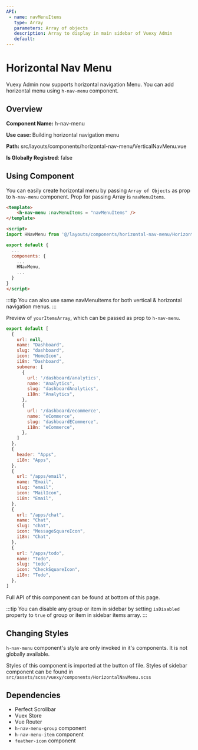 ```yaml
---
API:
 - name: navMenuItems
   type: Array
   parameters: Array of objects
   description: Array to display in main sidebar of Vuexy Admin
   default: 
---
```



# Horizontal Nav Menu

<box header>
  
Vuexy Admin now supports horizontal navigation Menu. You can add horizontal menu using `h-nav-menu` component.

</box>

<box>
  
## Overview

**Component Name:** h-nav-menu
  
**Use case:** Building horizontal navigation menu

**Path:** src/layouts/components/horizontal-nav-menu/VerticalNavMenu.vue

**Is Globally Registred**: false

</box>


<box>
  
## Using Component

You can easily create horizontal menu by passing `Array of Objects` as prop to `h-nav-menu` component. Prop for passing Array is `navMenuItems`.

```html
<template>
    <h-nav-menu :navMenuItems = "navMenuItems" />
</template>

<script>
import HNavMenu from '@/layouts/components/horizontal-nav-menu/HorizontalNavMenu.vue';

export default {
  ...
  components: {
    ...
    HNavMenu,
    ...
  }
}
</script>
```

:::tip
You can also use same navMenuItems for both vertical & horizontal navigation menus.
:::

Preview of `yourItemsArray`, which can be passed as prop to `h-nav-menu`.

```js
export default [
  {
    url: null,
    name: "Dashboard",
    slug: "dashboard",
    icon: "HomeIcon",
    i18n: "Dashboard",
    submenu: [
      {
        url: '/dashboard/analytics',
        name: "Analytics",
        slug: "dashboardAnalytics",
        i18n: "Analytics",
      },
      {
        url: '/dashboard/ecommerce',
        name: "eCommerce",
        slug: "dashboardECommerce",
        i18n: "eCommerce",
      },
    ]
  },
  {
    header: "Apps",
    i18n: "Apps",
  },
  {
    url: "/apps/email",
    name: "Email",
    slug: "email",
    icon: "MailIcon",
    i18n: "Email",
  },
  {
    url: "/apps/chat",
    name: "Chat",
    slug: "chat",
    icon: "MessageSquareIcon",
    i18n: "Chat",
  },
  {
    url: "/apps/todo",
    name: "Todo",
    slug: "todo",
    icon: "CheckSquareIcon",
    i18n: "Todo",
  },
]
```

Full API of this component can be found at bottom of this page.

:::tip
You can disable any group or item in sidebar by setting `isDisabled` property to `true` of group or item in sidebar items array.
:::

</box>


<box>
  
## Changing Styles

`h-nav-menu` component's style are only invoked in it's components. It is not globally available.

Styles of this component is imported at the button of file. Styles of sidebar component can be found in `src/assets/scss/vuexy/components/HorizontalNavMenu.scss`

</box>


<box>
  
## Dependencies

* Perfect Scrollbar
* Vuex Store
* Vue Router
* `h-nav-menu-group` component
* `h-nav-menu-item` component
* `feather-icon` component

</box>

